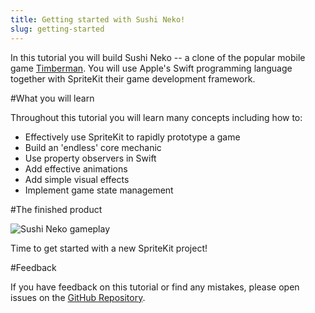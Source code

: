 ```yaml
---
title: Getting started with Sushi Neko!
slug: getting-started
---
```


In this tutorial you will build Sushi Neko -- a clone of the popular mobile game
[Timberman](https://itunes.apple.com/us/app/timberman/id871809581?mt=8). You will use Apple's Swift programming language
together with SpriteKit their game development framework.

#What you will learn

Throughout this tutorial you will learn many concepts including how to:

- Effectively use SpriteKit to rapidly prototype a game
- Build an 'endless' core mechanic
- Use property observers in Swift
- Add effective animations
- Add simple visual effects
- Implement game state management

#The finished product

![Sushi Neko gameplay](../Tutorial-Images/animated_gameplay.gif)

Time to get started with a new SpriteKit project!

#Feedback

If you have feedback on this tutorial or find any mistakes, please open issues on the 
[GitHub Repository](https://github.com/MakeSchool-Tutorials/Sushi-Neko-SpriteKit-Swift).
